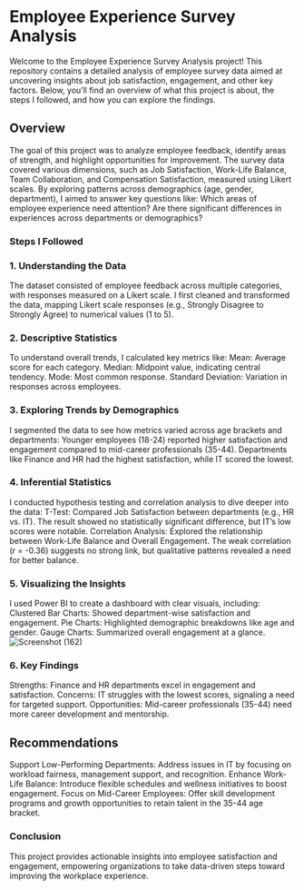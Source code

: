 # Employee Experience Survey Analysis
Welcome to the Employee Experience Survey Analysis project! This repository contains a detailed analysis of employee survey data aimed at uncovering insights about job satisfaction, engagement, and other key
factors. Below, you’ll find an overview of what this project is about, the steps I followed, and how you can explore the findings.

## Overview
The goal of this project was to analyze employee feedback, identify areas of strength, and highlight opportunities for improvement. The survey data covered various dimensions, such as Job Satisfaction,
Work-Life Balance, Team Collaboration, and Compensation Satisfaction, measured using Likert scales.
By exploring patterns across demographics (age, gender, department), I aimed to answer key questions like:
  Which areas of employee experience need attention?
  Are there significant differences in experiences across departments or demographics?

### Steps I Followed
### 1. Understanding the Data
The dataset consisted of employee feedback across multiple categories, with responses measured on a Likert scale. I first cleaned and transformed the data, mapping Likert scale responses
(e.g., Strongly Disagree to Strongly Agree) to numerical values (1 to 5).  

### 2. Descriptive Statistics
To understand overall trends, I calculated key metrics like:
Mean: Average score for each category.
Median: Midpoint value, indicating central tendency.
Mode: Most common response.
Standard Deviation: Variation in responses across employees.

### 3. Exploring Trends by Demographics
I segmented the data to see how metrics varied across age brackets and departments:
  Younger employees (18-24) reported higher satisfaction and engagement compared to mid-career professionals (35-44).
  Departments like Finance and HR had the highest satisfaction, while IT scored the lowest.

### 4. Inferential Statistics
I conducted hypothesis testing and correlation analysis to dive deeper into the data:
T-Test: Compared Job Satisfaction between departments (e.g., HR vs. IT). The result showed no statistically significant difference, but IT’s low scores were notable.
Correlation Analysis: Explored the relationship between Work-Life Balance and Overall Engagement. The weak correlation (r = -0.36) suggests no strong link, but qualitative patterns revealed a need for better
balance.

### 5. Visualizing the Insights
I used Power BI to create a dashboard with clear visuals, including:
Clustered Bar Charts: Showed department-wise satisfaction and engagement.
Pie Charts: Highlighted demographic breakdowns like age and gender.
Gauge Charts: Summarized overall engagement at a glance.
![Screenshot (162)](https://github.com/user-attachments/assets/1da97f60-06cd-4243-92fb-4a579855e31c)

### 6. Key Findings
Strengths: Finance and HR departments excel in engagement and satisfaction.
Concerns: IT struggles with the lowest scores, signaling a need for targeted support.
Opportunities: Mid-career professionals (35-44) need more career development and mentorship.

## Recommendations
Support Low-Performing Departments: Address issues in IT by focusing on workload fairness, management support, and recognition.
Enhance Work-Life Balance: Introduce flexible schedules and wellness initiatives to boost engagement.
Focus on Mid-Career Employees: Offer skill development programs and growth opportunities to retain talent in the 35-44 age bracket.

### Conclusion
This project provides actionable insights into employee satisfaction and engagement, empowering organizations to take data-driven steps toward improving the workplace experience. 
